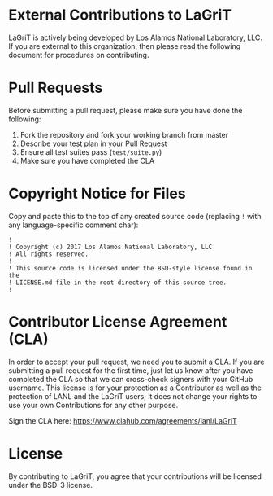 # External Contributions to LaGriT
LaGriT is actively being developed by Los Alamos National Laboratory, LLC. If you are external to this organization, then please read the following document for procedures on contributing.

# Pull Requests

Before submitting a pull request, please make sure you have done the following:

1. Fork the repository and fork your working branch from master
2. Describe your test plan in your Pull Request
3. Ensure all test suites pass (`test/suite.py`)
4. Make sure you have completed the CLA

# Copyright Notice for Files

Copy and paste this to the top of any created source code (replacing `!` with any language-specific comment char):

```
!
! Copyright (c) 2017 Los Alamos National Laboratory, LLC
! All rights reserved.
!
! This source code is licensed under the BSD-style license found in the
! LICENSE.md file in the root directory of this source tree.
!
```

# Contributor License Agreement (CLA)

In order to accept your pull request, we need you to submit a CLA. If you are submitting a pull request for the first time, just let us know after you have completed the CLA so that we can cross-check signers with your GitHub username. This license is for your protection as a Contributor as well as the protection of LANL and the LaGriT users; it does not change your rights to use your own Contributions for any other purpose.

Sign the CLA here: https://www.clahub.com/agreements/lanl/LaGriT

# License

By contributing to LaGriT, you agree that your contributions will be licensed under the BSD-3 license.
